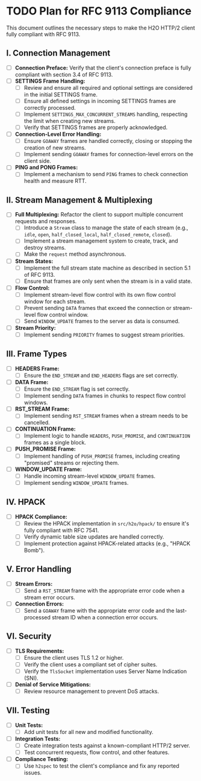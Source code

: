 # TODO Plan for RFC 9113 Compliance

This document outlines the necessary steps to make the H2O HTTP/2 client fully compliant with RFC 9113.

## I. Connection Management

- [ ] **Connection Preface:** Verify that the client's connection preface is fully compliant with section 3.4 of RFC 9113.
- [ ] **SETTINGS Frame Handling:**
    - [ ] Review and ensure all required and optional settings are considered in the initial SETTINGS frame.
    - [ ] Ensure all defined settings in incoming SETTINGS frames are correctly processed.
    - [ ] Implement `SETTINGS_MAX_CONCURRENT_STREAMS` handling, respecting the limit when creating new streams.
    - [ ] Verify that SETTINGS frames are properly acknowledged.
- [ ] **Connection-Level Error Handling:**
    - [ ] Ensure `GOAWAY` frames are handled correctly, closing or stopping the creation of new streams.
    - [ ] Implement sending `GOAWAY` frames for connection-level errors on the client side.
- [ ] **PING and PONG Frames:**
    - [ ] Implement a mechanism to send `PING` frames to check connection health and measure RTT.

## II. Stream Management & Multiplexing

- [ ] **Full Multiplexing:** Refactor the client to support multiple concurrent requests and responses.
    - [ ] Introduce a `Stream` class to manage the state of each stream (e.g., `idle`, `open`, `half_closed_local`, `half_closed_remote`, `closed`).
    - [ ] Implement a stream management system to create, track, and destroy streams.
    - [ ] Make the `request` method asynchronous.
- [ ] **Stream States:**
    - [ ] Implement the full stream state machine as described in section 5.1 of RFC 9113.
    - [ ] Ensure that frames are only sent when the stream is in a valid state.
- [ ] **Flow Control:**
    - [ ] Implement stream-level flow control with its own flow control window for each stream.
    - [ ] Prevent sending `DATA` frames that exceed the connection or stream-level flow control window.
    - [ ] Send `WINDOW_UPDATE` frames to the server as data is consumed.
- [ ] **Stream Priority:**
    - [ ] Implement sending `PRIORITY` frames to suggest stream priorities.

## III. Frame Types

- [ ] **HEADERS Frame:**
    - [ ] Ensure the `END_STREAM` and `END_HEADERS` flags are set correctly.
- [ ] **DATA Frame:**
    - [ ] Ensure the `END_STREAM` flag is set correctly.
    - [ ] Implement sending `DATA` frames in chunks to respect flow control windows.
- [ ] **RST_STREAM Frame:**
    - [ ] Implement sending `RST_STREAM` frames when a stream needs to be cancelled.
- [ ] **CONTINUATION Frame:**
    - [ ] Implement logic to handle `HEADERS`, `PUSH_PROMISE`, and `CONTINUATION` frames as a single block.
- [ ] **PUSH_PROMISE Frame:**
    - [ ] Implement handling of `PUSH_PROMISE` frames, including creating "promised" streams or rejecting them.
- [ ] **WINDOW_UPDATE Frame:**
    - [ ] Handle incoming stream-level `WINDOW_UPDATE` frames.
    - [ ] Implement sending `WINDOW_UPDATE` frames.

## IV. HPACK

- [ ] **HPACK Compliance:**
    - [ ] Review the HPACK implementation in `src/h2o/hpack/` to ensure it's fully compliant with RFC 7541.
    - [ ] Verify dynamic table size updates are handled correctly.
    - [ ] Implement protection against HPACK-related attacks (e.g., "HPACK Bomb").

## V. Error Handling

- [ ] **Stream Errors:**
    - [ ] Send a `RST_STREAM` frame with the appropriate error code when a stream error occurs.
- [ ] **Connection Errors:**
    - [ ] Send a `GOAWAY` frame with the appropriate error code and the last-processed stream ID when a connection error occurs.

## VI. Security

- [ ] **TLS Requirements:**
    - [ ] Ensure the client uses TLS 1.2 or higher.
    - [ ] Verify the client uses a compliant set of cipher suites.
    - [ ] Verify the `TlsSocket` implementation uses Server Name Indication (SNI).
- [ ] **Denial of Service Mitigations:**
    - [ ] Review resource management to prevent DoS attacks.

## VII. Testing

- [ ] **Unit Tests:**
    - [ ] Add unit tests for all new and modified functionality.
- [ ] **Integration Tests:**
    - [ ] Create integration tests against a known-compliant HTTP/2 server.
    - [ ] Test concurrent requests, flow control, and other features.
- [ ] **Compliance Testing:**
    - [ ] Use `h2spec` to test the client's compliance and fix any reported issues.

